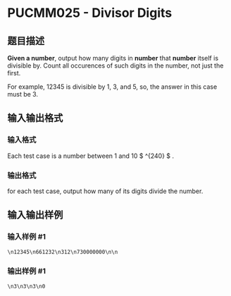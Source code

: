 # PUCMM025 - Divisor Digits

## 题目描述

**Given a number**, output how many digits in **number** that **number** itself is divisible by. Count all occurences of such digits in the number, not just the first.

For example, 12345 is divisible by 1, 3, and 5, so, the answer in this case must be 3.

## 输入输出格式

### 输入格式

Each test case is a number between 1 and 10 $ ^{240} $ .

### 输出格式

for each test case, output how many of its digits divide the number.

## 输入输出样例

### 输入样例 #1

```cpp
\n12345\n661232\n312\n730000000\n\n
```


### 输出样例 #1

```cpp
\n3\n3\n3\n0
```


